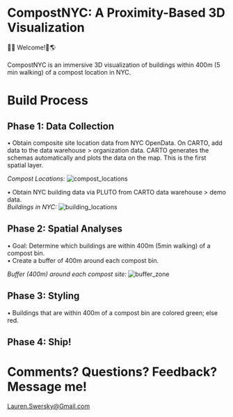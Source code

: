 # CompostNYC: A Proximity-Based 3D Visualization

🗽🌱 Welcome!📍🌎 </br>
</br>
CompostNYC is an immersive 3D visualization of buildings within 400m (5 min walking) of a compost location in NYC. <br>


# Build Process

## Phase 1: Data Collection</br>
• Obtain composite site location data from NYC OpenData. On CARTO, add data to the data warehouse > organization data. CARTO generates the schemas automatically and plots the data on the map. This is the first spatial layer.</br>

*Compost Locations:*
![compost_locations](https://github.com/swersk/compostNYC/assets/111617376/b6889b29-c2e5-46ce-9742-dc6d175005f5)


• Obtain NYC building data via PLUTO from CARTO data warehouse > demo data.</br>
*Buildings in NYC:*
![building_locations](https://github.com/swersk/compostNYC/assets/111617376/2b52d846-9d65-4a4e-9056-128f731c58e4)

## Phase 2: Spatial Analyses</br>

• Goal: Determine which buildings are within 400m (5min walking) of a compost bin.</br>
• Create a buffer of 400m around each compost bin.</br>

*Buffer (400m) around each compost site:*
![buffer_zone](https://github.com/swersk/compostNYC/assets/111617376/7b60c35f-eff1-48b3-8038-800a87f5883d)

## Phase 3: Styling</br>

• Buildings that are within 400m of a compost bin are colored green; else red.</br>

## Phase 4: Ship!
 
# Comments? Questions? Feedback? Message me! 
Lauren.Swersky@Gmail.com

 

   
